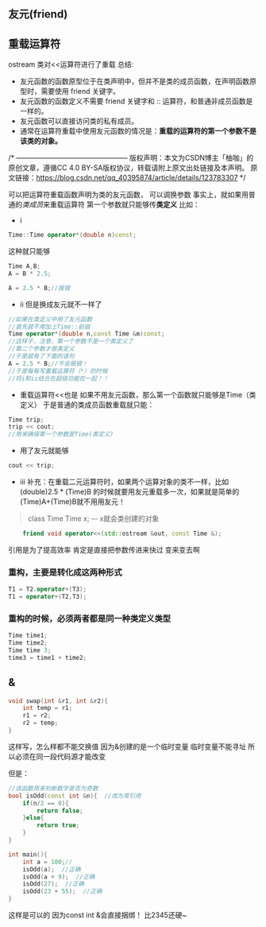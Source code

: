 ## 友元(friend)

## 重载运算符

ostream 类对<<运算符进行了重载
总结:
- 友元函数的函数原型位于在类声明中，但并不是类的成员函数，在声明函数原型时，需要使用 friend 关键字。
- 友元函数的函数定义不需要 friend 关键字和 :: 运算符，和普通非成员函数是一样的。
- 友元函数可以直接访问类的私有成员。
- 通常在运算符重载中使用友元函数的情况是：**重载的运算符的第一个参数不是该类的对象。**

/*
————————————————
版权声明：本文为CSDN博主「柚咖」的原创文章，遵循CC 4.0 BY-SA版权协议，转载请附上原文出处链接及本声明。
原文链接：https://blog.csdn.net/qq_40395874/article/details/123783307
*/

可以把运算符重载函数声明为类的友元函数，
可以调换参数
事实上，就如果用普通的*类成员*来重载运算符
第一个参数就只能够传**类定义**
比如：
- i
```cpp
Time::Time operator*(double n)const;
```
这种就只能够
```cpp
Time A,B;
A = B * 2.5;

A = 2.5 * B;//报错
```
- ii 
但是换成友元就不一样了
```cpp
//如果在类定义中用了友元函数
//首先就不用加上Time::前缀
Time operator*(double n,const Time &m)const;
//这样子，注意，第一个参数不是一个类定义了
//第二个参数才是类定义
//于是就有了下面的语句
A = 2.5 * B;//不会报错！
//于是每每写重载运算符（*）的时候
//将i和ii结合在超级功能在一起！！
```
- 重载运算符<<也是
如果不用友元函数，那么第一个函数就只能够是Time（类定义）
于是普通的类成员函数重载就只能：
```cpp
Time trip;
trip << cout;
//用来确保第一个参数是Time(类定义)
```
- 用了友元就能够
```cpp
cout << trip; 
```

- iii
补充：在重载二元运算符时，如果两个运算对象的类不一样，比如(double)2.5 * (Time)B
的时候就要用友元重载多一次，如果就是简单的(Time)A+(Time)B就不用用友元！

>class Time
> Time x;
> -- x就会类创建的对象

```cpp
    friend void operator<<(std::ostream &out, const Time &);
```
引用是为了提高效率
肯定是直接把参数传进来快过
变来变去啊
### 重构，主要是转化成这两种形式
```cpp
T1 = T2.operator+(T3);
T1 = operator+(T2,T3);
```
### 重构的时候，必须两者都是同一种类定义类型
```cpp
Time time1;
Time time2;
Time time 3;
time3 = time1 + time2;
```

## &

```cpp
void swap(int &r1, int &r2){
    int temp = r1;
    r1 = r2;
    r2 = temp;
}
```
这样写，怎么样都不能交换值
因为&创建的是一个临时变量
临时变量不能寻址
所以必须在同一段代码源才能改变


但是：
```cpp
//该函数用来判断数字是否为奇数
bool isOdd(const int &n){  //改为常引用
    if(n/2 == 0){
        return false;
    }else{
        return true;
    }
}

int main(){
    int a = 100;//
	isOdd(a);  //正确
	isOdd(a + 9);  //正确
	isOdd(27);  //正确
	isOdd(23 + 55);  //正确
}
```
这样是可以的
因为const int &会直接捆绑！
比2345还硬~


